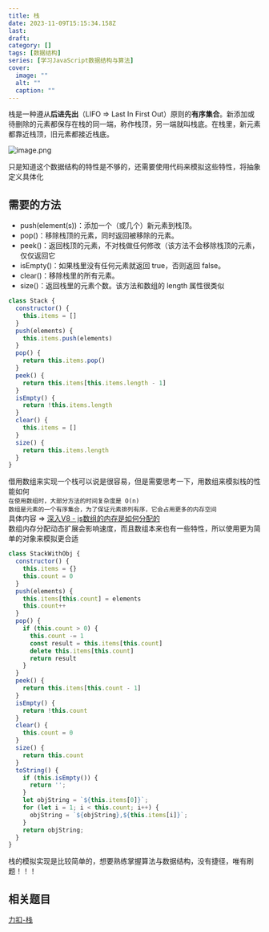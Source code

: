 ```yaml
---
title: 栈
date: 2023-11-09T15:15:34.158Z
last: 
draft: 
category: []
tags: [数据结构]
series: [学习JavaScript数据结构与算法]
cover:
  image: ""
  alt: ""
  caption: ""
---
```


栈是一种遵从**后进先出**（LIFO => Last In First Out）原则的**有序集合**。新添加或待删除的元素都保存在栈的同一端，称作栈顶，另一端就叫栈底。在栈里，新元素都靠近栈顶，旧元素都接近栈底。  

![image.png](https://image.jysgdyc.top:443/blog/20231109234544.png)


只是知道这个数据结构的特性是不够的，还需要使用代码来模拟这些特性，将抽象定义具体化  
## 需要的方法
- push(element(s))：添加一个（或几个）新元素到栈顶。
- pop()：移除栈顶的元素，同时返回被移除的元素。
- peek()：返回栈顶的元素，不对栈做任何修改（该方法不会移除栈顶的元素，仅仅返回它
- isEmpty()：如果栈里没有任何元素就返回 true，否则返回 false。
- clear()：移除栈里的所有元素。
- size()：返回栈里的元素个数。该方法和数组的 length 属性很类似

```js
class Stack {
  constructor() {
    this.items = []
  }
  push(elements) {
    this.items.push(elements)
  }
  pop() {
    return this.items.pop()
  }
  peek() {
    return this.items[this.items.length - 1]
  }
  isEmpty() {
    return !this.items.length
  }
  clear() {
    this.items = []
  }
  size() {
    return this.items.length
  }
}
```
借用数组来实现一个栈可以说是很容易，但是需要思考一下，用数组来模拟栈的性能如何  
`在使用数组时，大部分方法的时间复杂度是 O(n)`  
`数组是元素的一个有序集合，为了保证元素排列有序，它会占用更多的内存空间`  
具体内容 => [深入V8 - js数组的内存是如何分配的](https://juejin.cn/post/7004038556750446623)  
数组内存分配动态扩展会影响速度，而且数组本来也有一些特性，所以使用更为简单的对象来模拟更合适  
```js
class StackWithObj {
  constructor() {
    this.items = {}
    this.count = 0
  }
  push(elements) {
    this.items[this.count] = elements
    this.count++
  }
  pop() {
    if (this.count > 0) {
      this.count -= 1
      const result = this.items[this.count]
      delete this.items[this.count]
      return result
    }
  }
  peek() {
    return this.items[this.count - 1]
  }
  isEmpty() {
    return !this.count
  }
  clear() {
    this.count = 0
  }
  size() {
    return this.count
  }
  toString() {
    if (this.isEmpty()) {
      return '';
    }
    let objString = `${this.items[0]}`;
    for (let i = 1; i < this.count; i++) {
      objString = `${objString},${this.items[i]}`;
    }
    return objString;
  }
}
```

栈的模拟实现是比较简单的，想要熟练掌握算法与数据结构，没有捷径，唯有刷题！！！
## 相关题目
[力扣-栈](https://leetcode.cn/tag/stack/problemset/)
